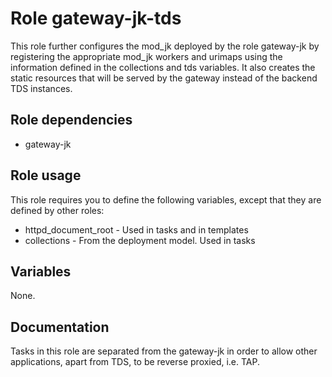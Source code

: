 # Role gateway-jk-tds

This role further configures the mod_jk deployed by the role gateway-jk by registering the appropriate mod_jk workers and urimaps using the information defined in the collections and tds variables. It also creates the static resources that will be served by the gateway instead of the backend TDS instances.

## Role dependencies

- gateway-jk

## Role usage

This role requires you to define the following variables, except that they are defined by other roles:

- httpd\_document\_root - Used in tasks and in templates
- collections - From the deployment model. Used in tasks

## Variables

None.

## Documentation

Tasks in this role are separated from the gateway-jk in order to allow other applications, apart from TDS, to be reverse proxied, i.e. TAP.
